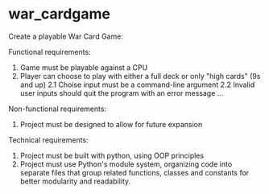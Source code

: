 # war_cardgame

Create a playable War Card Game:

Functional requirements:
  1. Game must be playable against a CPU
  2. Player can choose to play with either a full deck or only "high cards" (9s and up)
     2.1 Choise input must be a command-line argument
     2.2 Invalid user inputs should quit the program with an error message
  ...

Non-functional requirements:
  1. Project must be designed to allow for future expansion

Technical requirements:
  1. Project must be built with python, using OOP principles
  2. Project must use Python's module system, organizing code into separate files that group
     related functions, classes and constants for better modularity and readability.
    
